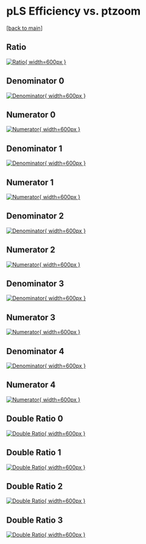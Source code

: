 # pLS Efficiency vs. ptzoom

[[back to main](./)]



## Ratio

[![Ratio](../mtv/var/pLS_vtr_211_0_eff_ptzoom.png){ width=600px }](../mtv/var/pLS_vtr_211_0_eff_ptzoom.pdf)

## Denominator 0

[![Denominator](../mtv/den/pLS_vtr_211_0_eff_ptzoom_den0.png){ width=600px }](../mtv/den/pLS_vtr_211_0_eff_ptzoom_den0.pdf)

## Numerator 0

[![Numerator](../mtv/num/pLS_vtr_211_0_eff_ptzoom_num0.png){ width=600px }](../mtv/num/pLS_vtr_211_0_eff_ptzoom_num0.pdf)

## Denominator 1

[![Denominator](../mtv/den/pLS_vtr_211_0_eff_ptzoom_den1.png){ width=600px }](../mtv/den/pLS_vtr_211_0_eff_ptzoom_den1.pdf)

## Numerator 1

[![Numerator](../mtv/num/pLS_vtr_211_0_eff_ptzoom_num1.png){ width=600px }](../mtv/num/pLS_vtr_211_0_eff_ptzoom_num1.pdf)

## Denominator 2

[![Denominator](../mtv/den/pLS_vtr_211_0_eff_ptzoom_den2.png){ width=600px }](../mtv/den/pLS_vtr_211_0_eff_ptzoom_den2.pdf)

## Numerator 2

[![Numerator](../mtv/num/pLS_vtr_211_0_eff_ptzoom_num2.png){ width=600px }](../mtv/num/pLS_vtr_211_0_eff_ptzoom_num2.pdf)

## Denominator 3

[![Denominator](../mtv/den/pLS_vtr_211_0_eff_ptzoom_den3.png){ width=600px }](../mtv/den/pLS_vtr_211_0_eff_ptzoom_den3.pdf)

## Numerator 3

[![Numerator](../mtv/num/pLS_vtr_211_0_eff_ptzoom_num3.png){ width=600px }](../mtv/num/pLS_vtr_211_0_eff_ptzoom_num3.pdf)

## Denominator 4

[![Denominator](../mtv/den/pLS_vtr_211_0_eff_ptzoom_den4.png){ width=600px }](../mtv/den/pLS_vtr_211_0_eff_ptzoom_den4.pdf)

## Numerator 4

[![Numerator](../mtv/num/pLS_vtr_211_0_eff_ptzoom_num4.png){ width=600px }](../mtv/num/pLS_vtr_211_0_eff_ptzoom_num4.pdf)

## Double Ratio 0

[![Double Ratio](../mtv/ratio/pLS_vtr_211_0_eff_ptzoom_ratio0.png){ width=600px }](../mtv/ratio/pLS_vtr_211_0_eff_ptzoom_ratio0.pdf)

## Double Ratio 1

[![Double Ratio](../mtv/ratio/pLS_vtr_211_0_eff_ptzoom_ratio1.png){ width=600px }](../mtv/ratio/pLS_vtr_211_0_eff_ptzoom_ratio1.pdf)

## Double Ratio 2

[![Double Ratio](../mtv/ratio/pLS_vtr_211_0_eff_ptzoom_ratio2.png){ width=600px }](../mtv/ratio/pLS_vtr_211_0_eff_ptzoom_ratio2.pdf)

## Double Ratio 3

[![Double Ratio](../mtv/ratio/pLS_vtr_211_0_eff_ptzoom_ratio3.png){ width=600px }](../mtv/ratio/pLS_vtr_211_0_eff_ptzoom_ratio3.pdf)

